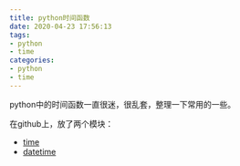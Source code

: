 ```yaml
---
title: python时间函数
date: 2020-04-23 17:56:13
tags:
- python
- time
categories:
- python
- time
---
```

python中的时间函数一直很迷，很乱套，整理一下常用的一些。
<!--more-->
在github上，放了两个模块：
- [time](https://github.com/kimroniny/CommonModules/blob/master/python/time/time.py)
- [datetime](https://github.com/kimroniny/CommonModules/blob/master/python/time/datetime.py)